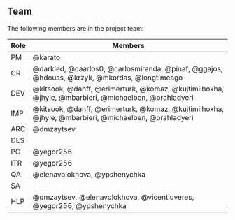 ## Team

The following members are in the project team:

Role | Members
---|---
PM | @karato
CR | @darkled, @caarlos0, @carlosmiranda, @pinaf, @ggajos, @hdouss, @krzyk, @mkordas, @longtimeago
DEV | @kitsook, @danff, @erimerturk, @komaz, @kujtimiihoxha, @jhyle, @mbarbieri, @michaelben, @prahladyeri
IMP | @kitsook, @danff, @erimerturk, @komaz, @kujtimiihoxha, @jhyle, @mbarbieri, @michaelben, @prahladyeri
ARC | @dmzaytsev
DES | 
PO | @yegor256
ITR | @yegor256
QA | @elenavolokhova, @ypshenychka
SA | 
HLP | @dmzaytsev, @elenavolokhova, @vicentiuveres, @yegor256, @ypshenychka
